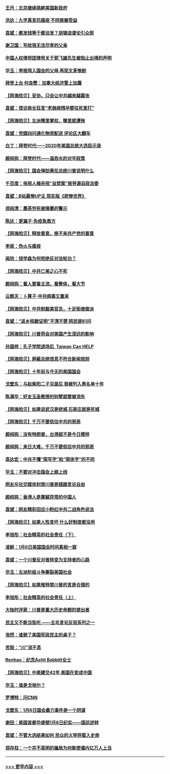 #### [王丹：北京继续挑衅美国新政府](../pages/nsc993/n12722456.md?t=02011101) 
#### [洪达：九字真言抗瘟疫 不同族裔受益](../pages/nsc993/n12722448.md?t=02011101) 
#### [袁斌：都发钱等于都没发？胡锡进谬论引众怒](../pages/nsc993/n12722393.md?t=02011101) 
#### [谢卫国：写给我无法尽孝的父亲](../pages/nsc993/n12720325.md?t=02011101) 
#### [中国人权律师团律师关于郭飞雄先生被阻止出境的声明](../pages/nsc993/n12720203.md?t=02011101) 
#### [华玉：举报闯入国会的父母 再现文革惨剧](../pages/nsc993/n12719070.md?t=02011101) 
#### [拜登上台 何良懋：加拿大经济雪上加霜](../pages/nsc993/n12718943.md?t=02011101) 
#### [【网海拾贝】妥协，只会让中共越来越嚣张](../pages/nsc993/n12717392.md?t=02011101) 
#### [袁斌：信访局长狂言“老弱病残孕要往死里打”](../pages/nsc993/n12717343.md?t=02011101) 
#### [【网海拾贝】左派哪里掌权，哪里就遭殃](../pages/nsc993/n12715009.md?t=02011101) 
#### [袁斌：党媒四问通化物资配送 评论区大翻车](../pages/nsc993/n12714950.md?t=02011101) 
#### [白丁：拜登时代——2020年美国总统大选启示录](../pages/nsc993/n12714920.md?t=02011101) 
#### [颜纯钩：拜登时代——温吞水的对华政策](../pages/nsc993/n12713245.md?t=02011101) 
#### [【网海拾贝】国会弹劾离任总统川普说明什么](../pages/nsc993/n12712816.md?t=02011101) 
#### [千百度：电视人揭央视“自焚案”报导源自政法委](../pages/nsc993/n12709760.md?t=02011101) 
#### [袁斌：B站最惨UP主 现实版《悲惨世界》](../pages/nsc993/n12709686.md?t=02011101) 
#### [郑纯清：墨茶穷死被搽墨的警示](../pages/nsc993/n12709262.md?t=02011101) 
#### [陈达：更漏子·免疫急救方](../pages/nsc993/n12709244.md?t=02011101) 
#### [【网海拾贝】释放善意，换不来共产党的善意](../pages/nsc993/n12708361.md?t=02011101) 
#### [李辰：伪火与瘟疫](../pages/nsc993/n12707981.md?t=02011101) 
#### [闻欣：钱学森为何拒绝反对法轮功？](../pages/nsc993/n12707407.md?t=02011101) 
#### [【网海拾贝】中共亡美之心不死](../pages/nsc993/n12707621.md?t=02011101) 
#### [颜纯钩：看人要看主流，看整体，看大节](../pages/nsc993/n12707536.md?t=02011101) 
#### [云鹤天：卜算子‧中共病毒又重来](../pages/nsc993/n12707408.md?t=02011101) 
#### [【网海拾贝】中共制裁美官员，十足街痞做派](../pages/nsc993/n12705115.md?t=02011101) 
#### [袁斌：“返乡核酸证明”不清不楚 网民提81问](../pages/nsc993/n12704982.md?t=02011101) 
#### [【网海拾贝】川普将会对美国产生深远的影响](../pages/nsc993/n12703045.md?t=02011101) 
#### [孙国祥：孔子学院退场后  Taiwan Can HELP](../pages/nsc993/n12702430.md?t=02011101) 
#### [【网海拾贝】屏蔽总统信息不符合新闻规则](../pages/nsc993/n12699998.md?t=02011101) 
#### [【网海拾贝】十年前与今天的美国国会](../pages/nsc993/n12696993.md?t=02011101) 
#### [戈壁东：与赵紫阳二子见面后 我被列入黑名单十年](../pages/nsc993/n12696215.md?t=02011101) 
#### [陈满华：好友玉圣教授的别墅就要被消失](../pages/nsc993/n12695411.md?t=02011101) 
#### [【网海拾贝】如果说武汉是悲城 石家庄就是死城](../pages/nsc993/n12694589.md?t=02011101) 
#### [【网海拾贝】千万不要低估中共的邪恶](../pages/nsc993/n12692771.md?t=02011101) 
#### [颜纯钩：没有特朗普，台港就不是今日模样](../pages/nsc993/n12692678.md?t=02011101) 
#### [颜纯钩：来日大难，千万不要低估中共的邪恶](../pages/nsc993/n12692080.md?t=02011101) 
#### [高达宏：中共不懂“简写字”和“简体字”的不同](../pages/nsc993/n12692068.md?t=02011101) 
#### [华玉：不要对冲击国会上纲上线](../pages/nsc993/n12689948.md?t=02011101) 
#### [网友斥社交媒体封禁川普是践踏言论自由](../pages/nsc993/n12687482.md?t=02011101) 
#### [颜纯钩：香港人是禀赋异常的中国人](../pages/nsc993/n12685142.md?t=02011101) 
#### [袁斌：网友精彩回应小粉红中共二战角色说法](../pages/nsc993/n12684994.md?t=02011101) 
#### [【网海拾贝】如果人性变坏 什么好制度都没用](../pages/nsc993/n12683000.md?t=02011101) 
#### [李旭彤：社会精英的社会责任（下）](../pages/nsc993/n12680604.md?t=02011101) 
#### [凌稣：1月6日美国国会时间真相一窥](../pages/nsc993/n12682780.md?t=02011101) 
#### [袁斌：一个川普反对者转变为支持者的心路](../pages/nsc993/n12682700.md?t=02011101) 
#### [华玉：左派阶级斗争撕裂美国社会](../pages/nsc993/n12681226.md?t=02011101) 
#### [【网海拾贝】如果推特禁川普的言是合理的](../pages/nsc993/n12681232.md?t=02011101) 
#### [李旭彤：社会精英的社会责任（上）](../pages/nsc993/n12680501.md?t=02011101) 
#### [大陆时评家：川普是重大历史命题的提出者](../pages/nsc993/n12679904.md?t=02011101) 
#### [民主又不能当饭吃 ——五毛言论反驳系列之一](../pages/nsc993/n12679877.md?t=02011101) 
#### [浩然：谁掀了美国宪政民主的桌子？](../pages/nsc993/n12679850.md?t=02011101) 
#### [苦胆：“川”流不息](../pages/nsc993/n12678388.md?t=02011101) 
#### [Renhao：纪念Ashli Babbitt女士](../pages/nsc993/n12678359.md?t=02011101) 
#### [【网海拾贝】中美建交42年 美国在变成中国](../pages/nsc993/n12678324.md?t=02011101) 
#### [华玉：谁是戈培尔？](../pages/nsc993/n12677515.md?t=02011101) 
#### [罗博特：问CNN](../pages/nsc993/n12677172.md?t=02011101) 
#### [戈壁东：1月6日国会暴力事件是一个阴谋](../pages/nsc993/n12674639.md?t=02011101) 
#### [谢田：美国首都华盛顿1月6日纪实——国运逆转](../pages/nsc993/n12673190.md?t=02011101) 
#### [袁斌：不管大选结果如何 民众的义举将载入史册](../pages/nsc993/n12672787.md?t=02011101) 
#### [郑存柱：一个并不高明的骗局为何能使墙内亿万人上当](../pages/nsc993/n12671449.md?t=02011101) 

----
#### [ >>> 更早内容 <<< ](../indexes/nsc993-earlier.md)
